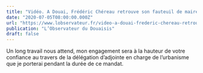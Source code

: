 ```yaml
---
title: "Vidéo. A Douai, Frédéric Chéreau retrouve son fauteuil de maire entouré de 14 adjoints"
date: "2020-07-05T08:00:00.000Z"
url: "https://www.lobservateur.fr/video-a-douai-frederic-chereau-retrouve-son-fauteuil-de-maire-entoure-de-14-adjoints/"
publication: "L’Observateur du Douaisis"
draft: false
---
```


Un long travail nous attend, mon engagement sera à la hauteur de votre confiance au travers de la délégation d’adjointe en charge de l’urbanisme que je porterai pendant la durée de ce mandat.
